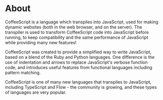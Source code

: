 # About

CoffeeScript is a language which transpiles into JavaScript, used for making dynamic websites (both in the web browser, and on the server).
The transpiler is used to transform CoffeeScript code into JavaScript before running, to keep compatibility and the same performance of JavaScript while providing many new features!

CoffeeScript was created to provide a simplified way to write JavaScript, based on a blend of the Ruby and Python languages.
One difference is the use of indentation and arrows to replace JavaScript's verbose function code, and introduces useful features from functional languages including pattern matching.

CoffeeScript is one of many new languages that transpiles to JavaScript, including TypeScript and Flow - the community is growing, and these types of languages are very popular.

